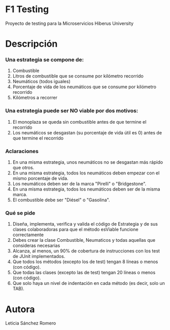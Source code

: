 # F1 Testing
Proyecto de testing para la Microservicios Hiberus University

# Descripción

### Una estrategia se compone de:
1. Combustible
2. Litros de combustible que se consume por kilómetro recorrido
3. Neumáticos (todos iguales)
4. Porcentaje de vida de los neumáticos que se consume por kilómetro recorrido
5. Kilómetros a recorrer

### Una estrategia puede ser NO viable por dos motivos:
1. El monoplaza se queda sin combustible antes de que termine el recorrido
2. Los neumáticos se desgastan (su porcentaje de vida útil es 0) antes de que termine el recorrido

### Aclaraciones
1. En una misma estrategia, unos neumáticos no se desgastan más rápido que otros.
2. En una misma estrategia, todos los neumáticos deben empezar con el mismo porcentaje de vida.
3. Los neumáticos deben ser de la marca "Pirelli" o "Bridgestone".
4. En una misma estrategia, todos los neumáticos deben ser de la misma marca.
5. El combustible debe ser "Diésel" o "Gasolina".


### Qué se pide
1. Diseña, implementa, verifica y valida el código de Estrategia y de sus clases colaboradoras para que el
   método esViable funcione correctamente
2. Debes crear la clase Combustible, Neumaticos y todas aquellas que consideras necesarias
3. Alcanza, al menos, un 90% de cobertura de instrucciones con los test de JUnit implementados.
4. Que todos los métodos (excepto los de test) tengan 8 líneas o menos (con código).
5. Que todas las clases (excepto las de test) tengan 20 líneas o menos (con código).
6. Que solo haya un nivel de indentación en cada método (es decir, solo un TAB).

# Autora
Leticia Sánchez Romero